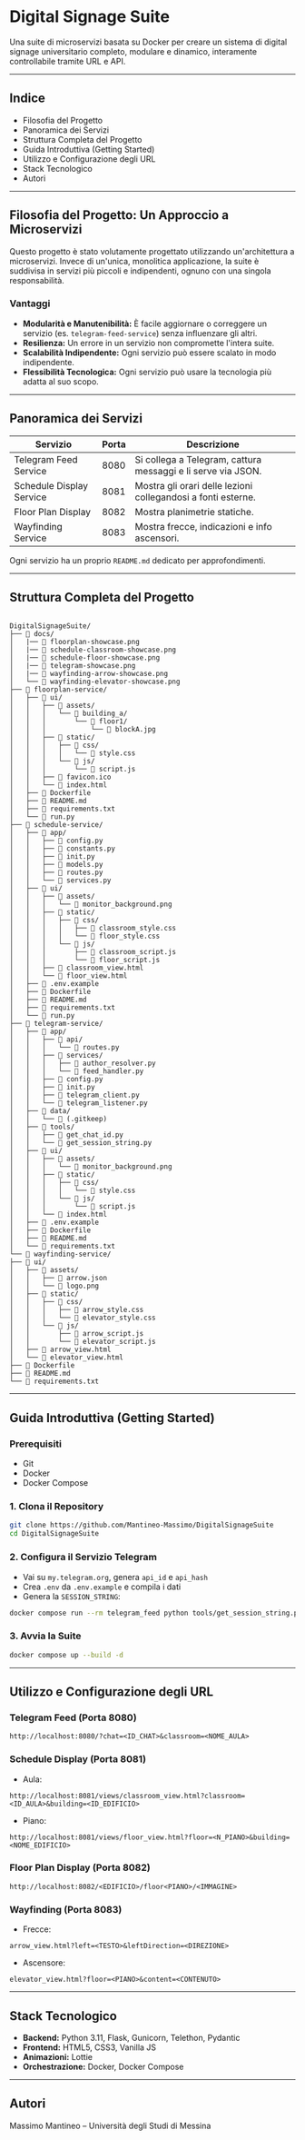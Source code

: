 
# Digital Signage Suite

Una suite di microservizi basata su Docker per creare un sistema di digital signage universitario completo, modulare e dinamico, interamente controllabile tramite URL e API.

---

## Indice

- Filosofia del Progetto
- Panoramica dei Servizi
- Struttura Completa del Progetto
- Guida Introduttiva (Getting Started)
- Utilizzo e Configurazione degli URL
- Stack Tecnologico
- Autori

---

## Filosofia del Progetto: Un Approccio a Microservizi

Questo progetto è stato volutamente progettato utilizzando un'architettura a microservizi. Invece di un'unica, monolitica applicazione, la suite è suddivisa in servizi più piccoli e indipendenti, ognuno con una singola responsabilità.

### Vantaggi

- **Modularità e Manutenibilità:** È facile aggiornare o correggere un servizio (es. `telegram-feed-service`) senza influenzare gli altri.
- **Resilienza:** Un errore in un servizio non compromette l'intera suite.
- **Scalabilità Indipendente:** Ogni servizio può essere scalato in modo indipendente.
- **Flessibilità Tecnologica:** Ogni servizio può usare la tecnologia più adatta al suo scopo.

---

## Panoramica dei Servizi

| Servizio                 | Porta | Descrizione                                             |
|--------------------------|-------|---------------------------------------------------------|
| Telegram Feed Service    | 8080  | Si collega a Telegram, cattura messaggi e li serve via JSON. |
| Schedule Display Service | 8081  | Mostra gli orari delle lezioni collegandosi a fonti esterne. |
| Floor Plan Display       | 8082  | Mostra planimetrie statiche.                            |
| Wayfinding Service       | 8083  | Mostra frecce, indicazioni e info ascensori.            |

Ogni servizio ha un proprio `README.md` dedicato per approfondimenti.

---

## Struttura Completa del Progetto

```

DigitalSignageSuite/
├── 📂 docs/
│   |── 📄 floorplan-showcase.png
│   |── 📄 schedule-classroom-showcase.png
│   |── 📄 schedule-floor-showcase.png
│   |── 📄 telegram-showcase.png
│   |── 📄 wayfinding-arrow-showcase.png
│   └── 📄 wayfinding-elevator-showcase.png
├── 📂 floorplan-service/
│   ├── 📂 ui/
│   │   ├── 📂 assets/
│   │   │   └── 📂 building_a/
│   │   │       └── 📂 floor1/
│   │   │           └── 📄 blockA.jpg
│   │   ├── 📂 static/
│   │   │   ├── 📂 css/
│   │   │   │   └── 📄 style.css
│   │   │   └── 📂 js/
│   │   │       └── 📄 script.js
│   │   ├── 📄 favicon.ico
│   │   └── 📄 index.html
│   ├── 📄 Dockerfile
│   ├── 📄 README.md
│   ├── 📄 requirements.txt
│   └── 📄 run.py
├── 📂 schedule-service/
│   ├── 📂 app/
│   │   ├── 📄 config.py
│   │   ├── 📄 constants.py
│   │   ├── 📄 init.py
│   │   ├── 📄 models.py
│   │   ├── 📄 routes.py
│   │   └── 📄 services.py
│   ├── 📂 ui/
│   │   ├── 📂 assets/
│   │   │   └── 📄 monitor_background.png
│   │   ├── 📂 static/
│   │   │   ├── 📂 css/
│   │   │   │   ├── 📄 classroom_style.css
│   │   │   │   └── 📄 floor_style.css
│   │   │   └── 📂 js/
│   │   │       ├── 📄 classroom_script.js
│   │   │       └── 📄 floor_script.js
│   │   ├── 📄 classroom_view.html
│   │   └── 📄 floor_view.html
│   ├── 📄 .env.example
│   ├── 📄 Dockerfile
│   ├── 📄 README.md
│   ├── 📄 requirements.txt
│   └── 📄 run.py
├── 📂 telegram-service/
│   ├── 📂 app/
│   │   ├── 📂 api/
│   │   │   └── 📄 routes.py
│   │   ├── 📂 services/
│   │   │   ├── 📄 author_resolver.py
│   │   │   └── 📄 feed_handler.py
│   │   ├── 📄 config.py
│   │   ├── 📄 init.py
│   │   ├── 📄 telegram_client.py
│   │   └── 📄 telegram_listener.py
│   ├── 📂 data/
│   │   └── 📄 (.gitkeep)
│   ├── 📂 tools/
│   │   ├── 📄 get_chat_id.py
│   │   └── 📄 get_session_string.py
│   ├── 📂 ui/
│   │   ├── 📂 assets/
│   │   │   └── 📄 monitor_background.png
│   │   ├── 📂 static/
│   │   │   ├── 📂 css/
│   │   │   │   └── 📄 style.css
│   │   │   └── 📂 js/
│   │   │       └── 📄 script.js
│   │   └── 📄 index.html
│   ├── 📄 .env.example
│   ├── 📄 Dockerfile
│   ├── 📄 README.md
│   └── 📄 requirements.txt
└── 📂 wayfinding-service/
├── 📂 ui/
│   ├── 📂 assets/
│   │   ├── 📄 arrow.json
│   │   └── 📄 logo.png
│   ├── 📂 static/
│   │   ├── 📂 css/
│   │   │   ├── 📄 arrow_style.css
│   │   │   └── 📄 elevator_style.css
│   │   └── 📂 js/
│   │       ├── 📄 arrow_script.js
│   │       └── 📄 elevator_script.js
│   ├── 📄 arrow_view.html
│   └── 📄 elevator_view.html
├── 📄 Dockerfile
├── 📄 README.md
└── 📄 requirements.txt
```

---

## Guida Introduttiva (Getting Started)

### Prerequisiti

- Git
- Docker
- Docker Compose

### 1. Clona il Repository

```bash
git clone https://github.com/Mantineo-Massimo/DigitalSignageSuite
cd DigitalSignageSuite
```

### 2. Configura il Servizio Telegram

- Vai su `my.telegram.org`, genera `api_id` e `api_hash`
- Crea `.env` da `.env.example` e compila i dati
- Genera la `SESSION_STRING`:

```bash
docker compose run --rm telegram_feed python tools/get_session_string.py
```

### 3. Avvia la Suite

```bash
docker compose up --build -d
```

---

## Utilizzo e Configurazione degli URL

### Telegram Feed (Porta 8080)

```
http://localhost:8080/?chat=<ID_CHAT>&classroom=<NOME_AULA>
```

### Schedule Display (Porta 8081)

- Aula: 
``` 
http://localhost:8081/views/classroom_view.html?classroom=<ID_AULA>&building=<ID_EDIFICIO>
```
- Piano:
``` 
http://localhost:8081/views/floor_view.html?floor=<N_PIANO>&building=<NOME_EDIFICIO>
```

### Floor Plan Display (Porta 8082)

```
http://localhost:8082/<EDIFICIO>/floor<PIANO>/<IMMAGINE>
```

### Wayfinding (Porta 8083)

- Frecce:
``` 
arrow_view.html?left=<TESTO>&leftDirection=<DIREZIONE>
```
- Ascensore:
``` 
elevator_view.html?floor=<PIANO>&content=<CONTENUTO>
```

---

## Stack Tecnologico

- **Backend:** Python 3.11, Flask, Gunicorn, Telethon, Pydantic
- **Frontend:** HTML5, CSS3, Vanilla JS
- **Animazioni:** Lottie
- **Orchestrazione:** Docker, Docker Compose

---

## Autori

Massimo Mantineo – Università degli Studi di Messina
